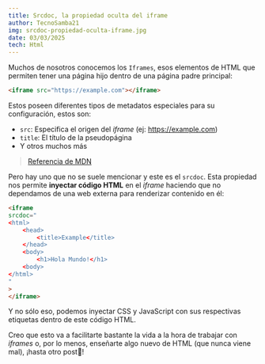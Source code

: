 ```yaml
---
title: Srcdoc, la propiedad oculta del iframe
author: TecnoSamba21
img: srcdoc-propiedad-oculta-iframe.jpg
date: 03/03/2025
tech: Html
---
```


Muchos de nosotros conocemos los `Iframes`, esos elementos de HTML que permiten tener una página hijo dentro de una página padre principal:
~~~html
<iframe src="https://example.com"></iframe>
~~~
Estos poseen diferentes tipos de metadatos especiales para su configuración, estos son:
- `src`: Especifica el origen del *iframe* (ej: https://example.com)
- `title`: El título de la pseudopágina
- Y otros muchos más
> [Referencia de MDN](https://developer.mozilla.org/en-US/docs/Web/HTML/Element/iframe)


Pero hay uno que no se suele mencionar y este es el `srcdoc`. Esta propiedad nos permite **inyectar código HTML** en el *iframe* haciendo que no dependamos de una web externa para renderizar contenido en él:
~~~html
<iframe
srcdoc="
<html>
    <head>
        <title>Example</title>
    </head>
    <body>
        <h1>Hola Mundo!</h1>
    <body>
</html>
"
>
</iframe>
~~~
Y no sólo eso, podemos inyectar CSS y JavaScript con sus respectivas etiquetas dentro de este código HTML.

Creo que esto va a facilitarte bastante la vida a la hora de trabajar con *iframes* o, por lo menos, enseñarte algo nuevo de HTML (que nunca viene mal), ¡hasta otro post👋!